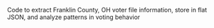 Code to extract Franklin County, OH voter file information, store in flat JSON, and analyze patterns in voting behavior